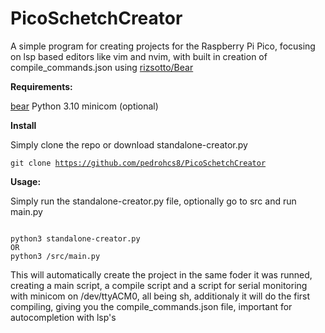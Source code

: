 # PicoSchetchCreator

A simple program for creating projects for the Raspberry Pi Pico, focusing on lsp based editors like vim and nvim, with built in creation of compile_commands.json using [rizsotto/Bear](https://github.com/rizsotto/Bear)

**Requirements:**

[bear](https://github.com/rizsotto/Bear)
Python 3.10
minicom (optional)

**Install**

Simply clone the repo or download standalone-creator.py

<code>git clone https://github.com/pedrohcs8/PicoSchetchCreator</code>

**Usage:**

Simply run the standalone-creator.py file, optionally go to src and run main.py

<code>
python3 standalone-creator.py
OR
python3 /src/main.py
</code>

This will automatically create the project in the same foder it was runned, creating a main script, a compile script and a script for serial monitoring with minicom on /dev/ttyACM0, all being sh, additionaly it will do the first compiling, giving you the compile_commands.json file, important for autocompletion with lsp's
